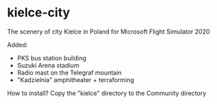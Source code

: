 # kielce-city

The scenery of city Kielce in Poland for Microsoft Flight Simulator 2020

Added:
- PKS bus station building
- Suzuki Arena stadium
- Radio mast on the Telegraf mountain
- "Kadzielnia" amphitheater + terraforming


How to install?
Copy the "kielce" directory to the Community directory
